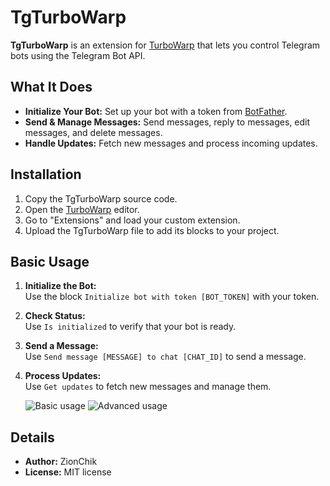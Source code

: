 # TgTurboWarp

**TgTurboWarp** is an extension for [TurboWarp](https://turbowarp.org/) that lets you control Telegram bots using the Telegram Bot API.

## What It Does
- **Initialize Your Bot:** Set up your bot with a token from [BotFather](https://t.me/BotFather).
- **Send & Manage Messages:** Send messages, reply to messages, edit messages, and delete messages.
- **Handle Updates:** Fetch new messages and process incoming updates.

## Installation
1. Copy the TgTurboWarp source code.
2. Open the [TurboWarp](https://turbowarp.org/) editor.
3. Go to "Extensions" and load your custom extension.
4. Upload the TgTurboWarp file to add its blocks to your project.

## Basic Usage
1. **Initialize the Bot:**  
   Use the block `Initialize bot with token [BOT_TOKEN]` with your token.
2. **Check Status:**  
   Use `Is initialized` to verify that your bot is ready.
3. **Send a Message:**  
   Use `Send message [MESSAGE] to chat [CHAT_ID]` to send a message.
4. **Process Updates:**  
   Use `Get updates` to fetch new messages and manage them.

   ![Basic usage](https://i.ibb.co/pBXPTHPm/block-19-03-2025-16-01-59.png)
   ![Advanced usage](https://i.ibb.co/99RRcZHB/block-19-03-2025-16-02-01.png)

## Details
- **Author:** ZionChik  
- **License:** MIT license
